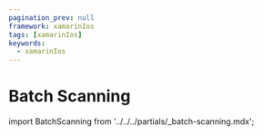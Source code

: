 ```yaml
---
pagination_prev: null
framework: xamarinIos
tags: [xamarinIos]
keywords:
  - xamarinIos
---
```


# Batch Scanning

import BatchScanning from '../../../partials/_batch-scanning.mdx';

<BatchScanning/>